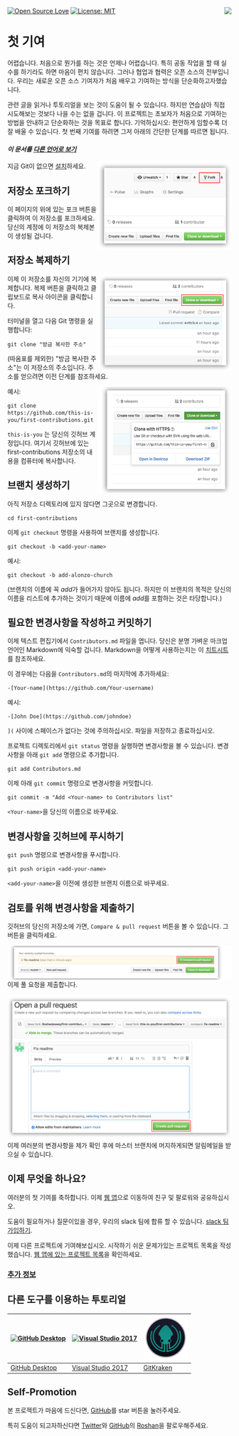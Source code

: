 [![Open Source Love](https://badges.frapsoft.com/os/v1/open-source.svg?v=103)](https://github.com/ellerbrock/open-source-badges/)
[<img align="right" src="https://firstcontributions.herokuapp.com/badge.svg">](https://firstcontributions.herokuapp.com)
[![License: MIT](https://img.shields.io/badge/License-MIT-green.svg)](https://opensource.org/licenses/MIT)


# 첫 기여


어렵습니다. 처음으로 뭔가를 하는 것은 언제나 어렵습니다. 특히 공동 작업을 할 때 실수를 하기라도 하면 마음이 편치 않습니다. 그러나 협업과 협력은 오픈 소스의 전부입니다. 우리는 새로운 오픈 소스 기여자가 처음 배우고 기여하는 방식을 단순화하고자했습니다.

관련 글을 읽거나 투토리얼을 보는 것이 도움이 될 수 있습니다. 하지만 연습삼아 직접 시도해보는 것보다 나을 수는 없을 겁니다. 이 프로젝트는 초보자가 처음으로 기여하는 방법을 안내하고 단순화하는 것을 목표로 합니다. 기억하십시오: 편안하게 임할수록 더 잘 배울 수 있습니다. 첫 번째 기여를 하려면 그저 아래의 간단한 단계를 따르면 됩니다.
#### *이 문서를 [다른 언어로 보기](../Translations.md)* 

<img align="right" width="300" src="../assets/fork.png" alt="이 저장소 포크하기" />

지금 Git이 없으면 [설치](https://help.github.com/articles/set-up-git/)하세요.

## 저장소 포크하기

이 페이지의 위에 있는 포크 버튼을 클릭하여 이 저장소를 포크하세요. 당신의 계정에 이 저장소의 복제본이 생성될 겁니다.

## 저장소 복제하기

<img align="right" width="300" src="../assets/clone.png" alt="이 저장소 복제하기" />

이제 이 저장소를 자신의 기기에 복제합니다. 복제 버튼을 클릭하고 클립보드로 복사 아이콘을 클릭합니다.

터미널을 열고 다음 Git 명령을 실행합니다:

```
git clone "방금 복사한 주소"
```

(따옴표를 제외한) "방금 복사한 주소"는 이 저장소의 주소입니다. 주소를 얻으려면 이전 단계를 참조하세요.

<img align="right" width="300" src="../assets/copy-to-clipboard.png" alt="URL 을 클립보드로 복사" />

예시:

```
git clone https://github.com/this-is-you/first-contributions.git
```

`this-is-you` 는 당신의 깃허브 계정입니다. 여기서 깃허브에 있는
first-contributions 저장소의 내용을 컴퓨터에 복사합니다.

## 브랜치 생성하기

아직 저장소 디렉토리에 있지 않다면 그곳으로 변경합니다.

```
cd first-contributions
```

이제 `git checkout` 명령을 사용하여 브랜치를 생성합니다.

```
git checkout -b <add-your-name>
```

예시:

```
git checkout -b add-alonzo-church
```

(브랜치의 이름에 꼭 *add*가 들어가지 않아도 됩니다. 하지만 이 브랜치의 목적은 당신의 이름을 리스트에 추가하는 것이기 때문에 이름에 *add*를 포함하는 것은 타당합니다.)

## 필요한 변경사항을 작성하고 커밋하기

이제 텍스트 편집기에서 `Contributors.md` 파일을 엽니다. 당신은 분명 가벼운 마크업 언어인 Markdown에 익숙할 겁니다.
Markdown을 어떻게 사용하는지는 이 [치트시트](https://github.com/adam-p/markdown-here/wiki/Markdown-Cheatsheet)를 참조하세요.

이 경우에는 다음을 `Contributors.md`의 마지막에 추가하세요:

```
-[Your-name](https://github.com/Your-username)
```

예시:

```
-[John Doe](https://github.com/johndoe)
```

`](` 사이에 스페이스가 없다는 것에 주의하십시오. 파일을 저장하고 종료하십시오.

프로젝트 디렉토리에서 `git status` 명령을 실행하면 변경사항을 볼 수 있습니다. 변경사항을 아래 `git add` 명령으로 추가합니다.

```
git add Contributors.md
```

이제 아래 `git commit` 명령으로 변경사항을 커밋합니다.

```
git commit -m "Add <Your-name> to Contributors list"
```

`<Your-name>`을 당신의 이름으로 바꾸세요.

## 변경사항을 깃허브에 푸시하기

`git push` 명령으로 변경사항을 푸시합니다.

```
git push origin <add-your-name>
```

`<add-your-name>`을 이전에 생성한 브랜치 이름으로 바꾸세요.

## 검토를 위해 변경사항을 제출하기

깃허브의 당신의 저장소에 가면, `Compare & pull request` 버튼을 볼 수 있습니다. 그 버튼을 클릭하세요.

<img style="float: right;" src="../assets/compare-and-pull.png" alt="풀 요청
생성하기" />

이제 풀 요청을 제출합니다.

<img style="float: right;" src="../assets/submit-pull.png" alt="풀 요청 제출하기"
/>

이제 여러분의 변경사항을 제가 확인 후에  마스터 브랜치에 머지하게되면 알림메일을 받으실 수 있습니다.

## 이제 무엇을 하나요?

여러분의 첫 기여를 축하합니다. 이제 [웹 앱](https://roshanjossey.github.io/first-contributions/#social-share)으로 이동하여 친구 및 팔로워와 공유하십시오.

도움이 필요하거나 질문이있을 경우, 우리의 slack 팀에 합류 할 수 있습니다. [slack 팀 가입하기](https://firstcontributions.herokuapp.com).

이제 다른 프로젝트에 기여해보십시오. 시작하기 쉬운 문제가있는 프로젝트 목록을 작성했습니다. [웹 앱에 있는 프로젝트 목록](https://roshanjossey.github.io/first-contributions/#project-list)을 확인하세요.



### [추가 정보](../additional-material/translations/additional-material.ko.md)

## 다른 도구를 이용하는 투토리얼

|<a href="github-desktop-tutorial.md"><img alt="GitHub Desktop" src="https://desktop.github.com/images/desktop-icon.svg" width="100"></a>|<a href="github-windows-vs2017-tutorial.md"><img alt="Visual Studio 2017" src="https://www.microsoft.com/net/images/vslogo.png" width="100"></a>|<a href="gitkraken-tutorial.md"><img alt="GitKraken" src="/assets/gk-icon.png" width="100"></a>|
|---|---|---|
|[GitHub Desktop](../github-desktop-tutorial.md)|[Visual Studio 2017](../github-windows-vs2017-tutorial.md)|[GitKraken](../gitkraken-tutorial.md)|

## Self-Promotion

본 프로젝트가 마음에 드신다면, [GitHub](https://github.com/Roshanjossey/first-contributions)를 star 버튼을 눌러주세요.

특히 도움이 되고자하신다면 [Twitter](https://twitter.com/sudo__bangbang)와 [GitHub](https://github.com/roshanjossey)의 [Roshan](https://roshanjossey.github.io/)을 팔로우해주세요.
